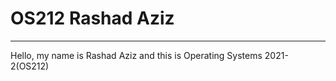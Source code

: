 # **OS212 Rashad Aziz**

---

Hello, my name is Rashad Aziz and this is Operating Systems 2021-2(OS212)